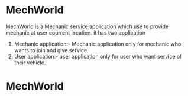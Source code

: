 # MechWorld
MechWorld is a Mechanic service application which use to provide mechanic at user courrent location.
it has two application 
1. Mechanic application:-
Mechanic application only for mechanic who wants to join and give service.
2. User application:-
user application only for user who want service of their vehicle.


# MechWorld

